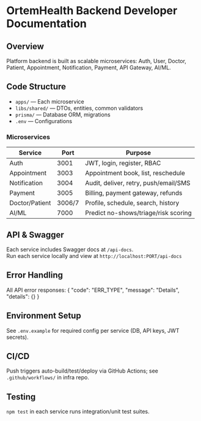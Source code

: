 # OrtemHealth Backend Developer Documentation

## Overview
Platform backend is built as scalable microservices: Auth, User, Doctor, Patient, Appointment, Notification, Payment, API Gateway, AI/ML.

## Code Structure
- `apps/` — Each microservice
- `libs/shared/` — DTOs, entities, common validators
- `prisma/` — Database ORM, migrations
- `.env` — Configurations

### Microservices
| Service             | Port | Purpose                                 |
|---------------------|------|-----------------------------------------|
| Auth               | 3001 | JWT, login, register, RBAC              |
| Appointment        | 3003 | Appointment book, list, reschedule      |
| Notification       | 3004 | Audit, deliver, retry, push/email/SMS   |
| Payment            | 3005 | Billing, payment gateway, refunds       |
| Doctor/Patient     | 3006/7| Profile, schedule, search, history      |
| AI/ML              | 7000 | Predict no-shows/triage/risk scoring    |

## API & Swagger
Each service includes Swagger docs at `/api-docs`.  
Run each service locally and view at `http://localhost:PORT/api-docs`

## Error Handling
All API error responses:
{ "code": "ERR_TYPE", "message": "Details", "details": {} }

## Environment Setup
See `.env.example` for required config per service (DB, API keys, JWT secrets).

## CI/CD
Push triggers auto-build/test/deploy via GitHub Actions; see `.github/workflows/` in infra repo.

## Testing
`npm test` in each service runs integration/unit test suites.
